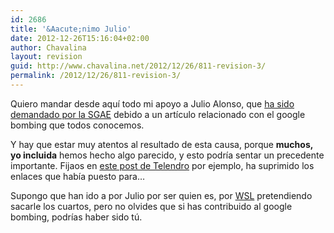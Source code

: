 ```yaml
---
id: 2686
title: '&Aacute;nimo Julio'
date: 2012-12-26T15:16:04+02:00
author: Chavalina
layout: revision
guid: http://www.chavalina.net/2012/12/26/811-revision-3/
permalink: /2012/12/26/811-revision-3/
---
```

Quiero mandar desde aqu&iacute; todo mi apoyo a Julio Alonso, que <a href="http://www.merodeando.com/2007/06/27-demandado-por-la-sgae" target="_blank">ha sido demandado por la SGAE</a> debido a un art&iacute;culo relacionado con el google bombing que todos conocemos. 

Y hay que estar muy atentos al resultado de esta causa, porque **muchos, yo incluida** hemos hecho algo parecido, y esto podr&iacute;a sentar un precedente importante. Fijaos en <a href="http://telendro.com.es/2007/06/27/la-sgae-ahora-roba-resultados/" target="_blank">este post de Telendro</a> por ejemplo, ha suprimido los enlaces que hab&iacute;a puesto para&#8230;

Supongo que han ido a por Julio por ser quien es, por <a href="http://www.weblogssl.com/" target="_blank">WSL</a> pretendiendo sacarle los cuartos, pero no olvides que si has contribuido al google bombing, podr&iacute;as haber sido t&uacute;.